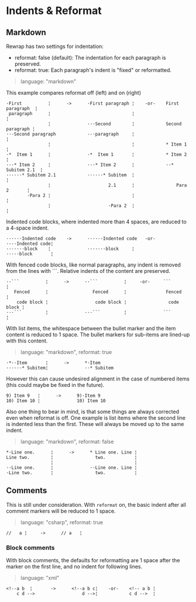 # Indents & Reformat #

## Markdown ##

Rewrap has two settings for indentation:
- reformat: false (default): The indentation for each paragraph is
  preserved.
- reformat: true: Each paragraph's indent is "fixed" or reformatted.

> language: "markdown"

This example compares reformat off (left) and on (right)

    ·First          ¦      ->      ·First paragraph ¦    -or-    First paragraph  ¦
     paragraph      ¦                               ¦                             ¦
                    ¦              ···Second        ¦            Second paragraph ¦
    ···Second paragraph            ···paragraph     ¦                             ¦
                    ¦                               ¦            * Item 1         ¦
    ·*  Item 1      ¦              ·*  Item 1       ¦            * Item 2         ¦
    ···* Item 2     ¦              ···* Item 2      ¦            ··* Subitem 2.1  ¦
    ······* Subitem 2.1            ······* Subitem  ¦                             ¦
                    ¦                      2.1      ¦                Para 2       ¦
            ·Para 2 ¦                               ¦                             ¦
                    ¦                      ·Para 2  ¦                             ¦

Indented code blocks, where indented more than 4 spaces, are reduced to a
4-space indent. 

    ······Indented code    ->      ······Indented code   -or-    ····Indented code¦
    ·······block    ¦              ·······block     ¦            ·····block       ¦

With fenced code blocks, like normal paragraphs, any indent is removed from the
lines with ```. Relative indents of the content are preserved.

    ··```          ¦      ->      ··```          ¦     -or-     ```          ¦
       Fenced      ¦                 Fenced      ¦               Fenced      ¦
        code block ¦                  code block ¦                code block ¦
    ···```         ¦              ···```         ¦              ```          ¦

With list items, the whitespace between the bullet marker and the
item content is reduced to 1 space. The bullet markers for sub-items are
lined-up with this content.

> language: "markdown", reformat: true

    ·*··Item       ¦      ->      *·Item
    ······* Subitem¦              ··* Subitem

However this can cause undesired alignment in the case of numbered items (this
could maybe be fixed in the future).

    9) Item 9   ¦      ->      9)·Item 9
    10) Item 10 ¦              10) Item 10

Also one thing to bear in mind, is that some things are always corrected even when
reformat is off. One example is list items where the second line is indented
less than the first. These will always be moved up to the same indent.

> language: "markdown", reformat: false

    *·Line one.      ¦      ->      * Line one. Line ¦
    Line two.        ¦                two.           ¦
                     ¦                               ¦
    ··Line one.      ¦              ··Line one. Line ¦
    ·Line two.       ¦                two.           ¦


## Comments ##

This is still under consideration. With `reformat` on, the basic indent after
all comment markers will be reduced to 1 space.

> language: "csharp", reformat: true

    //   a ¦     ->      // a   ¦

### Block comments ###

With block comments, the defaults for reformatting are 1 space after the marker
on the first line, and no indent for following lines.

> language: "xml"

    <!--a b  ¦       ->      <!--a b c¦    -or-    <!-- a b ¦
        c d -->                  d -->¦            c d -->  ¦
